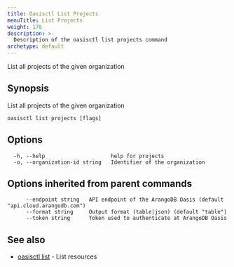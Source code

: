 ```yaml
---
title: Oasisctl List Projects
menuTitle: List Projects
weight: 170
description: >-
  Description of the oasisctl list projects command
archetype: default
---
```

List all projects of the given organization

## Synopsis

List all projects of the given organization

```
oasisctl list projects [flags]
```

## Options

```
  -h, --help                     help for projects
  -o, --organization-id string   Identifier of the organization
```

## Options inherited from parent commands

```
      --endpoint string   API endpoint of the ArangoDB Oasis (default "api.cloud.arangodb.com")
      --format string     Output format (table|json) (default "table")
      --token string      Token used to authenticate at ArangoDB Oasis
```

## See also

* [oasisctl list](_index.md)	 - List resources

